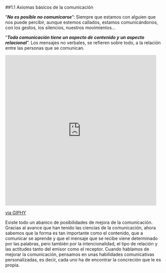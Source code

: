 ##1.1 Axiomas básicos de la comunicación

“_**No es posible no comunicarse**_”: Siempre que estamos con alguien que nos puede percibir, aunque estemos callados, estamos comunicándonos, con los gestos, los silencios, nuestros movimientos…

“**_Toda comunicación tiene un aspecto de contenido y un aspecto relacional_**”. Los mensajes no verbales, se refieren sobre todo, a la relación entre las personas que se comunican.


<iframe src="https://giphy.com/embed/3oKIPBte5mByhTHkQw" width="480" height="480" frameBorder="0" class="giphy-embed" allowFullScreen></iframe><p><a href="https://giphy.com/gifs/daytimedivas-vh1-diva-3oKIPBte5mByhTHkQw">via GIPHY</a></p>



Existe todo un abanico de posibilidades de mejora de la comunicación. Gracias al avance que han tenido las ciencias de la comunicación, ahora sabemos que la forma es tan importante como el contenido, que a comunicar se aprende y que el mensaje que se recibe viene determinado por las palabras, pero también por la intencionalidad, el tipo de relación y las actitudes tanto del emisor como el receptor. Cuando hablamos de mejorar la comunicación, pensamos en unas habilidades comunicativas personalizadas, es decir, cada uno ha de encontrar la concreción que le es propia.

